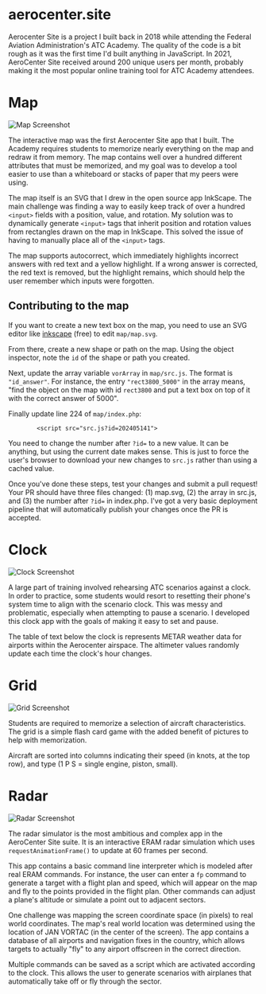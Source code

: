 # aerocenter.site

Aerocenter Site is a project I built back in 2018 while attending the Federal Aviation Administration's ATC Academy. The quality of the code is a bit rough as it was the first time I'd built anything in JavaScript. In 2021, AeroCenter Site received around 200 unique users per month, probably making it the most popular online training tool for ATC Academy attendees. 

# Map

![Map Screenshot](/images/map.png)

The interactive map was the first Aerocenter Site app that I built. The Academy requires students to memorize nearly everything on the map and redraw it from memory. The map contains well over a hundred different attributes that must be memorized, and my goal was to develop a tool easier to use than a whiteboard or stacks of paper that my peers were using. 

The map itself is an SVG that I drew in the open source app InkScape. The main challenge was finding a way to easily keep track of over a hundred `<input>` fields with a position, value, and rotation. My solution was to dynamically generate `<input>` tags that inherit position and rotation values from rectangles drawn on the map in InkScape. This solved the issue of having to manually place all of the `<input>` tags. 

The map supports autocorrect, which immediately highlights incorrect answers with red text and a yellow highlight. If a wrong answer is corrected, the red text is removed, but the highlight remains, which should help the user remember which inputs were forgotten. 

## Contributing to the map

If you want to create a new text box on the map, you need to use an SVG editor like [inkscape](https://inkscape.org) (free) to edit `map/map.svg`.

From there, create a new shape or path on the map. Using the object inspector, note the `id` of the shape or path you created. 

Next, update the array variable `vorArray` in `map/src.js`. The format is `"id_answer"`. For instance, the entry `"rect3800_5000"` in the array means, "find the object on the map with id `rect3800` and put a text box on top of it with the correct answer of 5000". 

Finally update line 224 of `map/index.php`: 

    		<script src="src.js?id=202405141">

You need to change the number after `?id=` to a new value. It can be anything, but using the current date makes sense. This is just to force the user's browser to download your new changes to `src.js` rather than using a cached value. 

Once you've done these steps, test your changes and submit a pull request! Your PR should have three files changed: (1) map.svg, (2) the array in src.js, and (3) the number after `?id=` in index.php. I've got a very basic deployment pipeline that will automatically publish your changes once the PR is accepted. 

# Clock

![Clock Screenshot](/images/clock.png)

A large part of training involved rehearsing ATC scenarios against a clock. In order to practice, some students would resort to resetting their phone's system time to align with the scenario clock. This was messy and problematic, especially when attempting to pause a scenario. I developed this clock app with the goals of making it easy to set and pause. 

The table of text below the clock is represents METAR weather data for airports within the Aerocenter airspace. The altimeter values randomly update each time the clock's hour changes. 

# Grid

![Grid Screenshot](/images/grid.png)

Students are required to memorize a selection of aircraft characteristics. The grid is a simple flash card game with the added benefit of pictures to help with memorization.

Aircraft are sorted into columns indicating their speed (in knots, at the top row), and type (1 P S = single engine, piston, small).

# Radar

![Radar Screenshot](/images/radar.png)

The radar simulator is the most ambitious and complex app in the AeroCenter Site suite. It is an interactive ERAM radar simulation which uses `requestAnimationFrame()` to update at 60 frames per second. 

This app contains a basic command line interpreter which is modeled after real ERAM commands. For instance, the user can enter a `fp` command to generate a target with a flight plan and speed, which will appear on the map and fly to the points provided in the flight plan. Other commands can adjust a plane's altitude or simulate a point out to adjacent sectors. 

One challenge was mapping the screen coordinate space (in pixels) to real world coordinates. The map's real world location was determined using the location of JAN VORTAC (in the center of the screen). The app contains a database of all airports and navigation fixes in the country, which allows targets to actually "fly" to any airport offscreen in the correct direction. 

Multiple commands can be saved as a script which are activated according to the clock. This allows the user to generate scenarios with airplanes that automatically take off or fly through the sector. 
